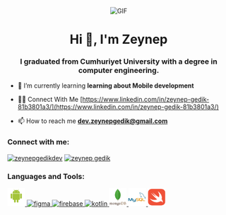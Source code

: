 <p align="center">
<img alt="GIF" src="https://github.com/arsentieva/arsentieva/blob/main/code.gif?raw=true" height="250" />
 <p/>
<h1 align="center">Hi 👋, I'm Zeynep</h1>
<h3 align="center">I graduated from Cumhuriyet University with a degree in computer engineering.</h3>

- 🌱 I’m currently learning **learning about Mobile development**

- 👨‍💻 Connect With Me [https://www.linkedin.com/in/zeynep-gedik-81b3801a3/](https://www.linkedin.com/in/zeynep-gedik-81b3801a3/)

- 📫 How to reach me **dev.zeynepgedik@gmail.com**

<h3 align="left">Connect with me:</h3>
<p align="left">
<a href="https://twitter.com/zeynepgedikdev" target="blank"><img align="center" src="https://raw.githubusercontent.com/rahuldkjain/github-profile-readme-generator/master/src/images/icons/Social/twitter.svg" alt="zeynepgedikdev" height="30" width="40" /></a>
<a href="https://linkedin.com/in/zeynep gedik" target="blank"><img align="center" src="https://raw.githubusercontent.com/rahuldkjain/github-profile-readme-generator/master/src/images/icons/Social/linked-in-alt.svg" alt="zeynep gedik" height="30" width="40" /></a>
</p>

<h3 align="left">Languages and Tools:</h3>
<p align="left"> <a href="https://developer.android.com" target="_blank" rel="noreferrer"> <img src="https://raw.githubusercontent.com/devicons/devicon/master/icons/android/android-original-wordmark.svg" alt="android" width="40" height="40"/> </a> <a href="https://www.figma.com/" target="_blank" rel="noreferrer"> <img src="https://www.vectorlogo.zone/logos/figma/figma-icon.svg" alt="figma" width="40" height="40"/> </a> <a href="https://firebase.google.com/" target="_blank" rel="noreferrer"> <img src="https://www.vectorlogo.zone/logos/firebase/firebase-icon.svg" alt="firebase" width="40" height="40"/> </a> <a href="https://kotlinlang.org" target="_blank" rel="noreferrer"> <img src="https://www.vectorlogo.zone/logos/kotlinlang/kotlinlang-icon.svg" alt="kotlin" width="40" height="40"/> </a> <a href="https://www.mongodb.com/" target="_blank" rel="noreferrer"> <img src="https://raw.githubusercontent.com/devicons/devicon/master/icons/mongodb/mongodb-original-wordmark.svg" alt="mongodb" width="40" height="40"/> </a> <a href="https://www.mysql.com/" target="_blank" rel="noreferrer"> <img src="https://raw.githubusercontent.com/devicons/devicon/master/icons/mysql/mysql-original-wordmark.svg" alt="mysql" width="40" height="40"/> </a> <a href="https://developer.apple.com/swift/" target="_blank" rel="noreferrer"> <img src="https://raw.githubusercontent.com/devicons/devicon/master/icons/swift/swift-original.svg" alt="swift" width="40" height="40"/> </a> </p>


